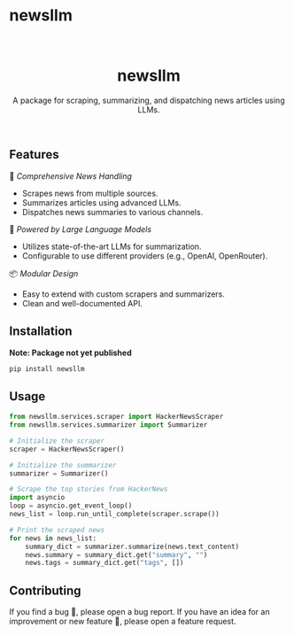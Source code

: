 # newsllm

<div align="center">
<br>
<h1>newsllm</h1>
<p>A package for scraping, summarizing, and dispatching news articles using LLMs.</p>
<br/>
</div>

## Features

<!-- start features -->

📰 _Comprehensive News Handling_

- Scrapes news from multiple sources.
- Summarizes articles using advanced LLMs.
- Dispatches news summaries to various channels.

🧠 _Powered by Large Language Models_

- Utilizes state-of-the-art LLMs for summarization.
- Configurable to use different providers (e.g., OpenAI, OpenRouter).

📦 _Modular Design_

- Easy to extend with custom scrapers and summarizers.
- Clean and well-documented API.

## Installation

**Note: Package not yet published**

```bash
pip install newsllm
```

## Usage

```py
from newsllm.services.scraper import HackerNewsScraper
from newsllm.services.summarizer import Summarizer

# Initialize the scraper
scraper = HackerNewsScraper()

# Initialize the summarizer
summarizer = Summarizer()

# Scrape the top stories from HackerNews
import asyncio
loop = asyncio.get_event_loop()
news_list = loop.run_until_complete(scraper.scrape())

# Print the scraped news
for news in news_list:
    summary_dict = summarizer.summarize(news.text_content)
    news.summary = summary_dict.get("summary", "")
    news.tags = summary_dict.get("tags", [])
```

## Contributing

If you find a bug 🐛, please open a bug report. If you have an idea for an improvement or new feature 🚀, please open a feature request.
